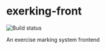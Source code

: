 # exerking-front 
![Build status](https://travis-ci.org/jelmnainen/exerking-front.svg?branch=master)

An exercise marking system frontend
